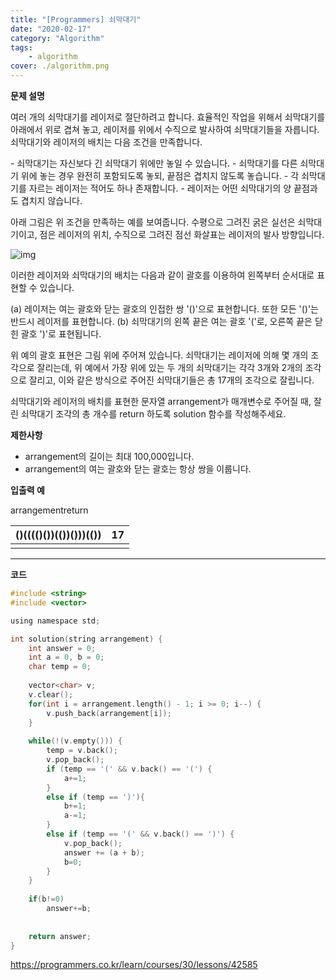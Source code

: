 ```yaml
---
title: "[Programmers] 쇠막대기"
date: "2020-02-17"
category: "Algorithm"
tags:
    - algorithm
cover: ./algorithm.png
---
```


**문제 설명**

여러 개의 쇠막대기를 레이저로 절단하려고 합니다. 효율적인 작업을 위해서 쇠막대기를 아래에서 위로 겹쳐 놓고, 레이저를 위에서 수직으로 발사하여 쇠막대기들을 자릅니다. 쇠막대기와 레이저의 배치는 다음 조건을 만족합니다.

\- 쇠막대기는 자신보다 긴 쇠막대기 위에만 놓일 수 있습니다. - 쇠막대기를 다른 쇠막대기 위에 놓는 경우 완전히 포함되도록 놓되, 끝점은 겹치지 않도록 놓습니다. - 각 쇠막대기를 자르는 레이저는 적어도 하나 존재합니다. - 레이저는 어떤 쇠막대기의 양 끝점과도 겹치지 않습니다.

아래 그림은 위 조건을 만족하는 예를 보여줍니다. 수평으로 그려진 굵은 실선은 쇠막대기이고, 점은 레이저의 위치, 수직으로 그려진 점선 화살표는 레이저의 발사 방향입니다.



![img](https://blog.kakaocdn.net/dn/pgTra/btqB10cjuD8/e4DhkuVIJ78mevfOgvlp0k/img.png)



이러한 레이저와 쇠막대기의 배치는 다음과 같이 괄호를 이용하여 왼쪽부터 순서대로 표현할 수 있습니다.

(a) 레이저는 여는 괄호와 닫는 괄호의 인접한 쌍 '()'으로 표현합니다. 또한 모든 '()'는 반드시 레이저를 표현합니다. (b) 쇠막대기의 왼쪽 끝은 여는 괄호 '('로, 오른쪽 끝은 닫힌 괄호 ')'로 표현됩니다.

위 예의 괄호 표현은 그림 위에 주어져 있습니다.
쇠막대기는 레이저에 의해 몇 개의 조각으로 잘리는데, 위 예에서 가장 위에 있는 두 개의 쇠막대기는 각각 3개와 2개의 조각으로 잘리고, 이와 같은 방식으로 주어진 쇠막대기들은 총 17개의 조각으로 잘립니다.

쇠막대기와 레이저의 배치를 표현한 문자열 arrangement가 매개변수로 주어질 때, 잘린 쇠막대기 조각의 총 개수를 return 하도록 solution 함수를 작성해주세요.

 

**제한사항**

- arrangement의 길이는 최대 100,000입니다.
- arrangement의 여는 괄호와 닫는 괄호는 항상 쌍을 이룹니다.

**입출력 예**

arrangementreturn

| ()(((()())(())()))(()) | 17   |
| ---------------------- | ---- |
|                        |      |

------

**코드**

```c
#include <string>
#include <vector>

using namespace std;

int solution(string arrangement) {
    int answer = 0;
    int a = 0, b = 0;
    char temp = 0;
    
    vector<char> v;
    v.clear();
    for(int i = arrangement.length() - 1; i >= 0; i--) {
        v.push_back(arrangement[i]);
    }
    
    while(!(v.empty())) {
        temp = v.back();
        v.pop_back();
        if (temp == '(' && v.back() == '(') {
            a+=1;
        }
        else if (temp == ')'){
            b+=1;
            a-=1;
        }
        else if (temp == '(' && v.back() == ')') {
            v.pop_back();
            answer += (a + b);
            b=0;
        }
    }
    
    if(b!=0)
        answer+=b;
    
    
    return answer;
}
```

 

https://programmers.co.kr/learn/courses/30/lessons/42585